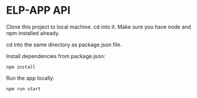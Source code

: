 # ELP-APP API

Clone this project to local machine.
cd into it.
Make sure you have node and npm installed already.

cd into the same directory as package.json file.

Install dependencies from package.json:

`npm install`


Run the app locally:

`npm run start`
